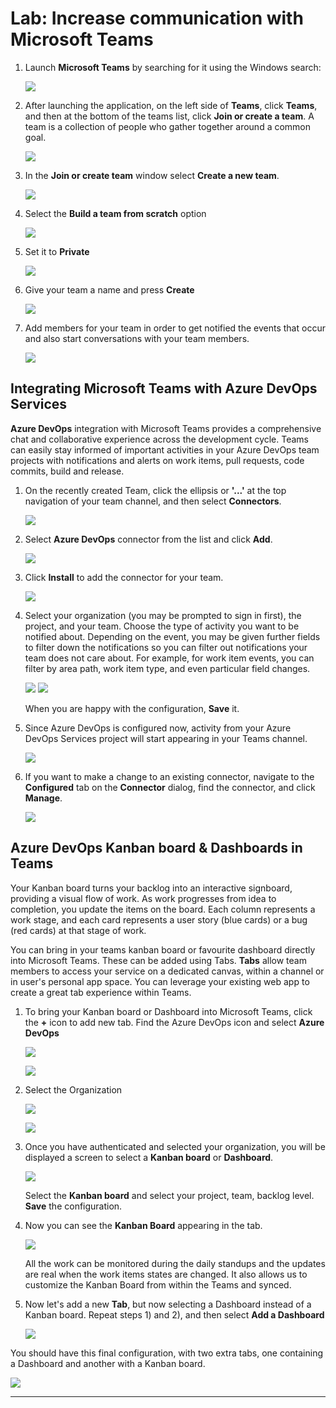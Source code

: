 <a name="Teams"></a>
# Lab: Increase communication with Microsoft Teams

1. Launch **Microsoft Teams** by searching for it using the Windows search:

   ![](img/LaunchMicrosoftTeams.png)

1. After launching the application, on the left side of **Teams**, click **Teams**, and then at the bottom of the teams list, click **Join or create a team**. A team is a collection of people who gather together around a common goal. 
    
    ![](img/create_team.png)

1. In the **Join or create team** window select **Create a new team**.
    
    ![](img/TeamsCreateNewTeam.png)

1. Select the **Build a team from scratch** option

    ![](img/TeamCreateFromScratch.png)

1. Set it to **Private**

    ![](img/TeamsPrivateTeam.png)

1. Give your team a name and press **Create**

    ![](img/TeamsCreateTeam.png)

1. Add members for your team in order to get notified the events that occur and also start conversations with your team members.

   ![](img/TeamsAddMembers.png)
 

## Integrating Microsoft Teams with Azure DevOps Services

**Azure DevOps** integration with Microsoft Teams provides a comprehensive chat and collaborative experience across the development cycle. Teams can easily stay informed of important activities in your Azure DevOps team projects with notifications and alerts on work items, pull requests, code commits, build and release.

1. On the recently created Team, click the ellipsis or **'...'** at the top navigation of your team channel, and then select **Connectors**.
   
    ![](img/TeamsConnector.png)

1. Select **Azure DevOps** connector from the list and click **Add**.

   ![](img/TeamsAzDevOpsConnector.png)

1. Click **Install** to add the connector for your team.
   
    ![](img/TeamAzDevOpsConnectorInstall.png)

1. Select your organization (you may be prompted to sign in first), the project, and your team. Choose the type of activity you want to be notified about. Depending on the event, you may be given further fields to filter down the notifications so you can filter out notifications your team does not care about. For example, for work item events, you can filter by area path, work item type, and even particular field changes.

    ![](img/TeamAzDevOpsConfigOrg.png)
    ![](img/TeamAzDevOpsConfigEventType.png)

   When you are happy with the configuration, **Save** it.

1. Since Azure DevOps is configured now, activity from your Azure DevOps Services project will start appearing in your Teams channel.
   
   ![](img/TeamsAzDevOpsConfigFinish.png)

1. If you want to make a change to an existing connector, navigate to the **Configured** tab on the **Connector** dialog, find the connector, and click **Manage**. 

   ![](img/TeamsConfigure.png)

## Azure DevOps Kanban board & Dashboards in Teams 

Your Kanban board turns your backlog into an interactive signboard, providing a visual flow of work. As work progresses from idea to completion, you update the items on the board. Each column represents a work stage, and each card represents a user story (blue cards) or a bug (red cards) at that stage of work.

You can bring in your teams kanban board or favourite dashboard directly into Microsoft Teams.
These can be added using Tabs. **Tabs** allow team members to access your service on a dedicated canvas, within a channel or in user's personal app space. You can leverage your existing web app to create a great tab experience within Teams.

1. To bring your Kanban board or Dashboard into Microsoft Teams, click the **+** icon to add new tab. Find the Azure DevOps icon and select **Azure DevOps**

   ![](img/TeamsAddTab.png)

   ![](img/azuredevops_tab.png)

 
1. Select the Organization

   ![](img/kanban_selectorg.png)

   ![](img/kanban_selectorg2.png)

1. Once you have authenticated and selected your organization, you will be displayed a screen to select a **Kanban board** or **Dashboard**. 

   ![](img/select_kanbanboard.png)

   Select the **Kanban board** and select your project, team, backlog level. **Save** the configuration.

1. Now you can see the **Kanban Board** appearing in the tab.

   ![](img/kanbanboard_teams.png)

    All the work can be monitored during the daily standups and the updates are real when the work items states are changed. It also allows us to customize the Kanban Board from within the Teams and synced.

1. Now let's add a new **Tab**, but now selecting a Dashboard instead of a Kanban board.
    Repeat steps 1) and 2), and then select **Add a Dashboard**

   ![](img/TeamsDashboard.png)

You should have this final configuration, with two extra tabs, one containing a Dashboard and another with a Kanban board.

   ![](img/TeamsFinalconfig.png)

*****************
